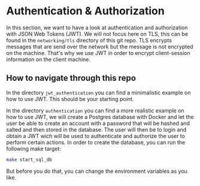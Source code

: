 # Authentication & Authorization
In this section, we want to have a look at authentication and authorization with JSON Web Tokens (JWT). We will not focus here on TLS, this can be found in the `networking/tls` directory of this git repo. TLS encrypts messages that are send over the network but the message is not encrypted on the machine. That's why we use JWT in order to encrypt client-session information on the client machine.

## How to navigate through this repo
In the directory `jwt_authentication` you can find a minimalistic example on how to use JWT. This should be your starting point.

In the directory `authentication` you can find a more realistic example on how to use JWT, we will create a Postgres database with Docker and let the user be able to create an account with a password that will be hashed and salted and then stored in the database. The user will then be to login and obtain a JWT wich will be used to authenticate and authorize the user to perform certain actions. In order to create the database, you can run the following make target:
```bash
make start_sql_db
```
But before you do that, you can change the environment variables as you like.